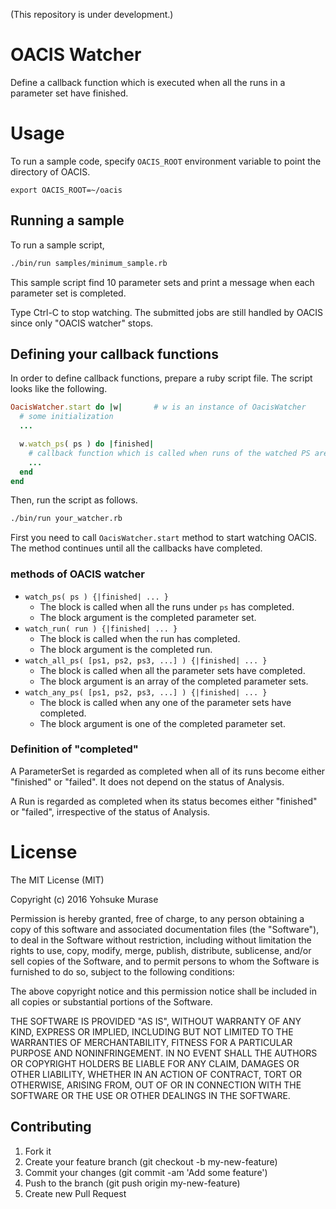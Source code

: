 (This repository is under development.)

# OACIS Watcher

Define a callback function which is executed when all the runs in a parameter set have finished.


# Usage

To run a sample code, specify `OACIS_ROOT` environment variable to point the directory of OACIS.

```
export OACIS_ROOT=~/oacis
```

## Running a sample

To run a sample script,

```sh
./bin/run samples/minimum_sample.rb
```

This sample script find 10 parameter sets and print a message when each parameter set is completed.

Type Ctrl-C to stop watching. The submitted jobs are still handled by OACIS since only "OACIS watcher" stops.

## Defining your callback functions

In order to define callback functions, prepare a ruby script file.
The script looks like the following.

```ruby
OacisWatcher.start do |w|       # w is an instance of OacisWatcher
  # some initialization
  ...

  w.watch_ps( ps ) do |finished|
    # callback function which is called when runs of the watched PS are finished.
    ...
  end
end
```

Then, run the script as follows.

```sh
./bin/run your_watcher.rb
```

First you need to call `OacisWatcher.start` method to start watching OACIS.
The method continues until all the callbacks have completed.

### methods of OACIS watcher

- `watch_ps( ps ) {|finished| ... }`
    - The block is called when all the runs under `ps` has completed.
    - The block argument is the completed parameter set.
- `watch_run( run ) {|finished| ... }`
    - The block is called when the run has completed.
    - The block argument is the completed run.
- `watch_all_ps( [ps1, ps2, ps3, ...] ) {|finished| ... }`
    - The block is called when all the parameter sets have completed.
    - The block argument is an array of the completed parameter sets.
- `watch_any_ps( [ps1, ps2, ps3, ...] ) {|finished| ... }`
    - The block is called when any one of the parameter sets have completed.
    - The block argument is one of the completed parameter set.

### Definition of "completed"

A ParameterSet is regarded as completed when all of its runs become either "finished" or "failed".
It does not depend on the status of Analysis.

A Run is regarded as completed when its status becomes either "finished" or "failed", irrespective of the status of Analysis.

# License

The MIT License (MIT)

Copyright (c) 2016 Yohsuke Murase

Permission is hereby granted, free of charge, to any person obtaining a copy of this software and associated documentation files (the "Software"), to deal in the Software without restriction, including without limitation the rights to use, copy, modify, merge, publish, distribute, sublicense, and/or sell copies of the Software, and to permit persons to whom the Software is furnished to do so, subject to the following conditions:

The above copyright notice and this permission notice shall be included in all copies or substantial portions of the Software.

THE SOFTWARE IS PROVIDED "AS IS", WITHOUT WARRANTY OF ANY KIND, EXPRESS OR IMPLIED, INCLUDING BUT NOT LIMITED TO THE WARRANTIES OF MERCHANTABILITY, FITNESS FOR A PARTICULAR PURPOSE AND NONINFRINGEMENT. IN NO EVENT SHALL THE AUTHORS OR COPYRIGHT HOLDERS BE LIABLE FOR ANY CLAIM, DAMAGES OR OTHER LIABILITY, WHETHER IN AN ACTION OF CONTRACT, TORT OR OTHERWISE, ARISING FROM, OUT OF OR IN CONNECTION WITH THE SOFTWARE OR THE USE OR OTHER DEALINGS IN THE SOFTWARE.

## Contributing

1. Fork it
1. Create your feature branch (git checkout -b my-new-feature)
1. Commit your changes (git commit -am 'Add some feature')
1. Push to the branch (git push origin my-new-feature)
1. Create new Pull Request


